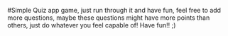 #Simple Quiz app game, just run through it and have fun, feel free to add more questions, maybe these questions might have more points than others, just do whatever you feel capable of! Have fun!! ;)